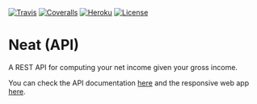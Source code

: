 [![Travis](https://img.shields.io/travis/com/avalloneandrea/neat-api.svg)](https://travis-ci.com/avalloneandrea/neat-api)
[![Coveralls](https://img.shields.io/coveralls/github/avalloneandrea/neat-api.svg)](https://coveralls.io/github/avalloneandrea/neat-api)
[![Heroku](https://img.shields.io/badge/deploy-active-brightgreen.svg)](https://github.com/avalloneandrea/neat-api/deployments)
[![License](https://img.shields.io/github/license/avalloneandrea/neat-api.svg?color=bright)](https://github.com/avalloneandrea/neat-api/blob/master/LICENSE)

# Neat (API)

A REST API for computing your net income given your gross income.

You can check the API documentation [here](https://neatapi.herokuapp.com) and the responsive web app [here](https://neatapp.herokuapp.com).
